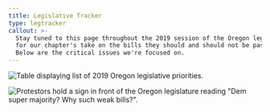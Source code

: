 ```yaml
---
title: Legislative Tracker
type: legtracker
callout: >-
  Stay tuned to this page throughout the 2019 session of the Oregon legislature
  for our chapter's take on the bills they should and should not be passing.
  Below are the critical issues we're focused on.
---
```

![Table displaying list of 2019 Oregon legislative priorities.](/assets/images/uploads/leg-priorities-2019.png)

![Protestors hold a sign in front of the Oregon legislature reading "Dem super majority? Why such weak bills?".](/assets/images/uploads/leg-2019.jpg)
